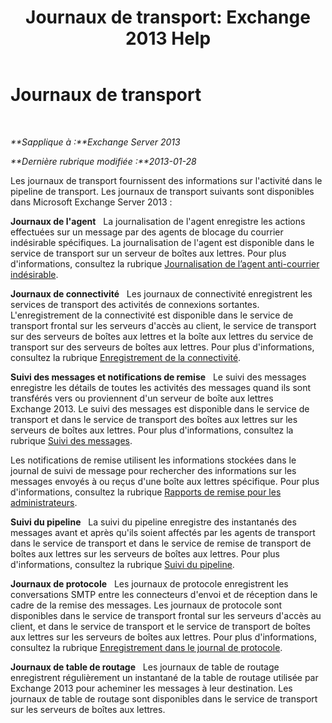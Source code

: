 ﻿---
title: 'Journaux de transport: Exchange 2013 Help'
TOCTitle: Journaux de transport
ms:assetid: f8cf635d-60c2-4aa3-9c06-244c29942cba
ms:mtpsurl: https://technet.microsoft.com/fr-fr/library/Dd302434(v=EXCHG.150)
ms:contentKeyID: 50479593
ms.date: 04/24/2018
mtps_version: v=EXCHG.150
ms.translationtype: HT
---

# Journaux de transport

 

_**Sapplique à :**Exchange Server 2013_

_**Dernière rubrique modifiée :**2013-01-28_

Les journaux de transport fournissent des informations sur l'activité dans le pipeline de transport. Les journaux de transport suivants sont disponibles dans Microsoft Exchange Server 2013 :

**Journaux de l'agent**   La journalisation de l'agent enregistre les actions effectuées sur un message par des agents de blocage du courrier indésirable spécifiques. La journalisation de l'agent est disponible dans le service de transport sur un serveur de boîtes aux lettres. Pour plus d'informations, consultez la rubrique [Journalisation de l’agent anti-courrier indésirable](anti-spam-agent-logging-exchange-2013-help.md).

**Journaux de connectivité**   Les journaux de connectivité enregistrent les services de transport des activités de connexions sortantes. L'enregistrement de la connectivité est disponible dans le service de transport frontal sur les serveurs d'accès au client, le service de transport sur ​​des serveurs de boîtes aux lettres et la boîte aux lettres du service de transport sur ​​des serveurs de boîtes aux lettres. Pour plus d'informations, consultez la rubrique [Enregistrement de la connectivité](connectivity-logging-exchange-2013-help.md).

**Suivi des messages et notifications de remise**   Le suivi des messages enregistre les détails de toutes les activités des messages quand ils sont transférés vers ou proviennent d'un serveur de boîte aux lettres Exchange 2013. Le suivi des messages est disponible dans le service de transport et dans le service de transport des boîtes aux lettres sur les serveurs de boîtes aux lettres. Pour plus d'informations, consultez la rubrique [Suivi des messages](message-tracking-exchange-2013-help.md).

Les notifications de remise utilisent les informations stockées dans le journal de suivi de message pour rechercher des informations sur les messages envoyés à ou reçus d'une boîte aux lettres spécifique. Pour plus d'informations, consultez la rubrique [Rapports de remise pour les administrateurs](delivery-reports-for-administrators-exchange-2013-help.md).

**Suivi du pipeline**   La suivi du pipeline enregistre des instantanés des messages avant et après qu'ils soient affectés par les agents de transport dans le service de transport et dans le service de remise de transport de boîtes aux lettres sur les serveurs de boîtes aux lettres. Pour plus d'informations, consultez la rubrique [Suivi du pipeline](pipeline-tracing-exchange-2013-help.md).

**Journaux de protocole**   Les journaux de protocole enregistrent les conversations SMTP entre les connecteurs d'envoi et de réception dans le cadre de la remise des messages. Les journaux de protocole sont disponibles dans le service de transport frontal sur les serveurs d'accès au client, et dans le service de transport et le service de transport de boîtes aux lettres sur ​​les serveurs de boîtes aux lettres. Pour plus d'informations, consultez la rubrique [Enregistrement dans le journal de protocole](protocol-logging-exchange-2013-help.md).

**Journaux de table de routage**   Les journaux de table de routage enregistrent régulièrement un instantané de la table de routage utilisée par Exchange 2013 pour acheminer les messages à leur destination. Les journaux de table de routage sont disponibles dans le service de transport sur les serveurs de boîtes aux lettres.

